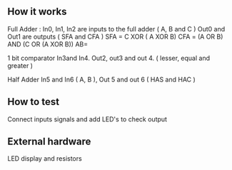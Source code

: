 <!---

This file is used to generate your project datasheet. Please fill in the information below and delete any unused
sections.

You can also include images in this folder and reference them in the markdown. Each image must be less than
512 kb in size, and the combined size of all images must be less than 1 MB.
-->

## How it works

Full Adder : 
In0, In1, In2 are inputs to the full adder ( A, B and C )
Out0 and Out1 are outputs ( SFA and CFA )
SFA = C XOR ( A XOR B) 
CFA = (A OR B) AND (C OR (A XOR B))   AB=


1 bit comparator 
In3and In4. 
Out2, out3 and out 4. ( lesser, equal and greater )

Half Adder
In5 and In6 ( A, B ), Out 5 and out 6 ( HAS and HAC )

## How to test

Connect inputs signals and add LED's to check output

## External hardware

LED display and resistors
